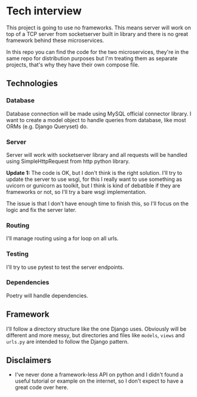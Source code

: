 # Tech interview
This project is going to use no frameworks. This means server will work on top of a TCP server from socketserver built in library and there is no great framework behind these microservices.

In this repo you can find the code for the two microservices, they're in the same repo for distribution purposes but I'm treating them as separate projects, that's why they have their own compose file.

## Technologies 

### Database
Database connection will be made using MySQL official connector library.
I want to create a model object to handle queries from database, like most ORMs (e.g. Django Queryset) do.

### Server
Server will work with socketserver library and all requests will be handled using SimpleHttpRequest from http python library.

**Update 1:**
The code is OK, but I don't think is the right solution. I'll try to update the server to use wsgi, for this I really want to use something as uvicorn or gunicorn as toolkit, but I think is kind of debatible if they are frameworks or not, so I'll try a bare wsgi implementation.

The issue is that I don't have enough time to finish this, so I'll focus on the logic and fix the server later.

### Routing
I'll manage routing using a for loop on all urls.

### Testing
I'll try to use pytest to test the server endpoints.

### Dependencies
Poetry will handle dependencies.

## Framework
I'll follow a directory structure like the one Django uses. Obviously will be different and more messy, but directories and files like `models`, `views` and `urls.py` are intended to follow the Django pattern.

## Disclaimers
- I've never done a framework-less API on python and I didn't found a useful tutorial or example on the internet, so I don't expect to have a great code over here.

